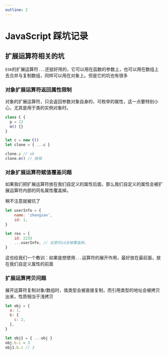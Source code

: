 ```yaml
---
outline: 2
---
```


# JavaScript 踩坑记录

## 扩展运算符相关的坑

`ES6`的扩展运算符`...`还挺好用的，它可以用在函数的参数上，也可以用在数组上去合并与复制数组，同样可以用在对象上。但是它的坑也有很多

### 对象扩展运算符返回属性限制

对象的扩展运算符，只会返回参数对象自身的、可枚举的属性，这一点要特别小心，尤其是用于类的实例对象时。

```js
class C {
  p = 12
  m() {}
}

let c = new C()
let clone = { ...c }

clone.p // ok
clone.m() // 报错
```

### 对象扩展运算符赋值覆盖问题

如果我们把扩展运算符放在我们自定义的属性后面，那么我们自定义的属性会被扩展运算符内部的同名属性覆盖掉。<br/>

稍不注意就被坑了

```js
let userInfo = {
    name: 'zhangsan',
    id: 1,
}

let res = {
    id: 2233
    ...userInfo, // 这里的id会被覆盖掉，
}
```

这也给我们一个教训：如果是想使用`...`运算符的展开作用，最好放在最前面，放在我们自定义属性的前面

### 扩展运算拷贝问题

展开运算符复制对象/数组时，值类型会被直接复制，而引用类型的地址会被拷贝出来，性质相当于浅拷贝

```js
let obj = {
  a: 1,
  b: {
    c: 2,
  },
}

let obj1 = { ...obj }
obj.b.c = 3
obj1.b.c // 3
```
